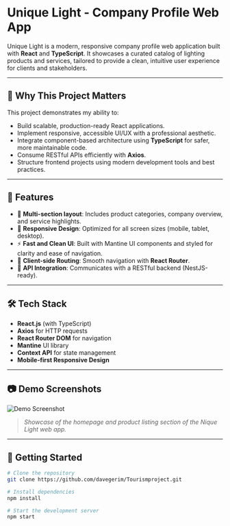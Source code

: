 # Unique Light - Company Profile Web App

Unique Light is a modern, responsive company profile web application built with **React** and **TypeScript**. It showcases a curated catalog of lighting products and services, tailored to provide a clean, intuitive user experience for clients and stakeholders.

---

## 🌟 Why This Project Matters

This project demonstrates my ability to:
- Build scalable, production-ready React applications.
- Implement responsive, accessible UI/UX with a professional aesthetic.
- Integrate component-based architecture using **TypeScript** for safer, more maintainable code.
- Consume RESTful APIs efficiently with **Axios**.
- Structure frontend projects using modern development tools and best practices.

---

## 🚀 Features

- 🧭 **Multi-section layout**: Includes product categories, company overview, and service highlights.
- 📱 **Responsive Design**: Optimized for all screen sizes (mobile, tablet, desktop).
- ⚡ **Fast and Clean UI**: Built with Mantine UI components and styled for clarity and ease of navigation.
- 🔁 **Client-side Routing**: Smooth navigation with **React Router**.
- 📡 **API Integration**: Communicates with a RESTful backend (NestJS-ready).

---

## 🛠️ Tech Stack

- **React.js** (with TypeScript)
- **Axios** for HTTP requests
- **React Router DOM** for navigation
- **Mantine** UI library
- **Context API** for state management
- **Mobile-first Responsive Design**

---

## 📷 Demo Screenshots

![Demo Screenshot](./assets/screenshot.png)

> _Showcase of the homepage and product listing section of the Nique Light web app._

---

## 🧪 Getting Started

```bash
# Clone the repository
git clone https://github.com/davegerim/Tourismproject.git

# Install dependencies
npm install

# Start the development server
npm start
